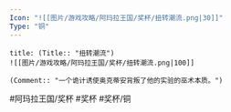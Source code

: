 ```yaml
---
Icon: "![[图片/游戏攻略/阿玛拉王国/奖杯/扭转潮流.png|30]]"
Type: "铜"
---
```

```ad-common-bronze-trophy
title: (Title:: "扭转潮流")
![[图片/游戏攻略/阿玛拉王国/奖杯/扭转潮流.png|100]]

(Comment:: "一个诡计诱使奥克蒂安背叛了他的实验的巫术本质。")
```

#阿玛拉王国/奖杯 #奖杯 #奖杯/铜
